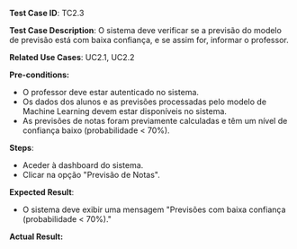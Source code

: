 **Test Case ID**: TC2.3

**Test Case Description**: O sistema deve verificar se a previsão do modelo de previsão está com baixa confiança, e se assim for, informar o professor.

**Related Use Cases**: UC2.1, UC2.2

**Pre-conditions:**
- O professor deve estar autenticado no sistema.
- Os dados dos alunos e as previsões processadas pelo modelo de Machine Learning devem estar disponíveis no sistema.
- As previsões de notas foram previamente calculadas e têm um nível de confiança baixo (probabilidade < 70%).

**Steps**:
- Aceder à dashboard do sistema.
- Clicar na opção "Previsão de Notas".

**Expected Result**:
- O sistema deve exibir uma mensagem "Previsões com baixa confiança (probabilidade < 70%)."

**Actual Result:**